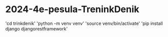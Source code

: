 # 2024-4e-pesula-TreninkDenik

'cd trinkdenik'
'python -m venv venv'
'source venv/bin/activate' 
'pip install django djangorestframework'